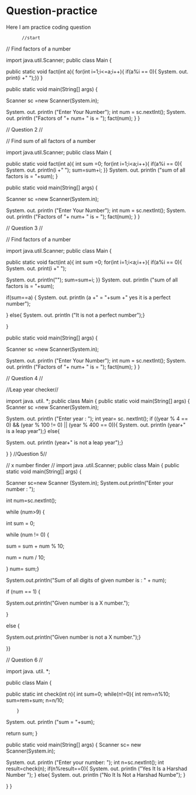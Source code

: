 # Question-practice
Here I am practice coding question
         
          
          //start
         
// Find factors of a number

import java.util.Scanner;
public class Main {
	
public static void  fact(int a){
	      for(int i=1;i<=a;i++){
 if(a%i == 0){
    System. out. print(i +" ");}}
          	}
	
public static void main(String[] args) {
		
Scanner sc =new Scanner(System.in);

System. out. println ("Enter Your Number");
		int num = sc.nextInt();
		System. out. println ("Factors of "+ num+ " is = ");
		fact(num);
			}
}

// Question 2 //

// Find sum of all factors of a number

import java.util.Scanner;
public class Main {
	
public static void  fact(int a){
	      int sum =0;
	      for(int i=1;i<a;i++){
		    if(a%i == 0){
          System. out. println(i +" ");
          sum=sum+i;
            }}
          System. out. println ("sum of all factors is = "+sum);
          	}
	
public static void main(String[] args) {
		
Scanner sc =new Scanner(System.in);

System. out. println ("Enter Your Number");
		int num = sc.nextInt();
		System. out. println ("Factors of "+ num+ " is = ");
		fact(num);
			}
}

// Question 3 //


// Find factors of a number

import java.util.Scanner;
public class Main {
	
public static void  fact(int a){
	  int sum =0;
	for(int i=1;i<a;i++){
		    if(a%i == 0){
          System. out. print(i +" ");
          
 System. out. println("");
          sum=sum+i;
            }}
          System. out. println ("sum of all factors is = "+sum);
          
 if(sum==a) {
          System. out. println (a +" = "+sum +" yes it is a perfect number");
          
  }
 else{
          System. out. println ("It is not a perfect number");}
          
          
}
	
public static void main(String[] args) {
		
Scanner sc =new Scanner(System.in);

System. out. println ("Enter Your Number");
		int num = sc.nextInt();
		System. out. println ("Factors of "+ num+ " is = ");
		fact(num);
			}
}


//   Question 4 //

//Leap year checker//

import java. util. *;
public class Main {
	public static void main(String[] args) {
	Scanner sc =new Scanner(System.in);
	
System. out. println ("Enter year : ");	
int year= sc. nextInt();
	if  ((year % 4 == 0) && (year % 100 != 0) || (year % 400 == 0)){
		System. out. println (year+" is a leap year");}
  else{
		    
System. out. println (year+" is not a leap year");}
		    
}
}
//Question 5//

// x number finder //
import java .util.Scanner;
public class Main
{
	public static void main(String[] args) {



Scanner sc=new Scanner (System.in);
System.out.println("Enter your number : ");

int num=sc.nextInt();

while (num>9) {

int sum = 0;

while (num != 0) {

sum = sum + num % 10;

num = num / 10;

} num= sum;}

System.out.println("Sum of all digits of given number is : " + num);

if (num == 1) {

System.out.println("Given number is a X number.");

}

else {

System.out.println("Given number is not a X number.");}

}}




// Question 6 //



import java. util. *;

public class Main {
	
public static int check(int n){
	    	int sum=0;
	while(n!=0){
	int rem=n%10;
	sum=rem+sum;
    n=n/10;
		
		}		
System. out. println ("sum = "+sum);
								
  return sum;
	    	}
	
public static void main(String[] args) {
Scanner sc= new Scanner(System.in);

	
System. out. println ("Enter your number: ");
	int n=sc.nextInt();
int result=check(n);
	if(n%result==0){
	    System. out. println ("Yes It Is a Harshad Number ");
	    	}
	    	else{
	    	    System. out. println ("No It Is Not a Harshad Numbe");
	    	}
 
}
}


